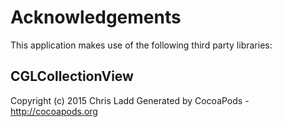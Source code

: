 # Acknowledgements
This application makes use of the following third party libraries:

## CGLCollectionView

Copyright (c) 2015 Chris Ladd
Generated by CocoaPods - http://cocoapods.org
